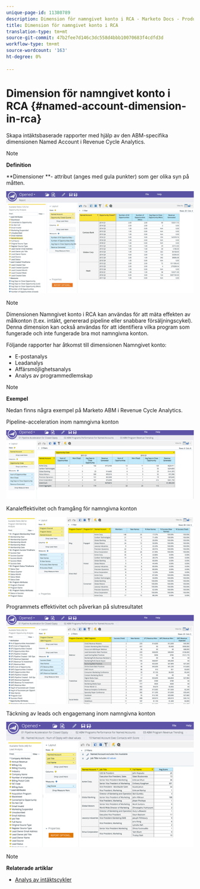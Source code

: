 ```yaml
---
unique-page-id: 11380789
description: Dimension för namngivet konto i RCA - Marketo Docs - Produktdokumentation
title: Dimension för namngivet konto i RCA
translation-type: tm+mt
source-git-commit: 47b2fee7d146c3dc558d4bbb10070683f4cdfd3d
workflow-type: tm+mt
source-wordcount: '163'
ht-degree: 0%

---
```



# Dimension för namngivet konto i RCA {#named-account-dimension-in-rca}

Skapa intäktsbaserade rapporter med hjälp av den ABM-specifika dimensionen Named Account i Revenue Cycle Analytics.

>[!NOTE]
>
>**Definition**
>
>**Dimensioner **- attribut (anges med gula punkter) som ger olika syn på måtten.

![](assets/one-2.png)

>[!NOTE]
>
>Dimensionen Namngivet konto i RCA kan användas för att mäta effekten av målkonton (t.ex. intäkt, genererad pipeline eller snabbare försäljningscykel). Denna dimension kan också användas för att identifiera vilka program som fungerade och inte fungerade bra mot namngivna konton.

Följande rapporter har åtkomst till dimensionen Namngivet konto:

* E-postanalys
* Leadanalys
* Affärsmöjlighetsanalys
* Analys av programmedlemskap

>[!NOTE]
>
>**Exempel**
>
>Nedan finns några exempel på Marketo ABM i Revenue Cycle Analytics.

Pipeline-acceleration inom namngivna konton

![](assets/two-1.png)

Kanaleffektivitet och framgång för namngivna konton

![](assets/three-2.png)

Programmets effektivitet och påverkan på slutresultatet

![](assets/four-3.png)

Täckning av leads och engagemang inom namngivna konton

![](assets/five-2.png)

>[!NOTE]
>
>**Relaterade artiklar**
>
>* [Analys av intäktscykler](http://docs.marketo.com/display/docs/revenue+cycle+analytics)

>



